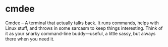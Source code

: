 # cmdee
Cmdee – A terminal that actually talks back. It runs commands, helps with Linux stuff, and throws in some sarcasm to keep things interesting. Think of it as your snarky command-line buddy—useful, a little sassy, but always there when you need it.
